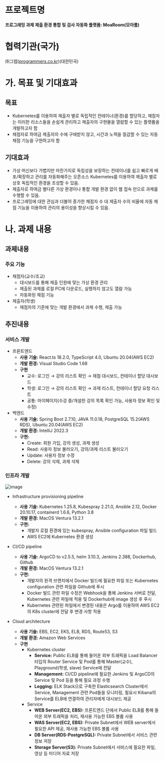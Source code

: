 # 프로젝트명

**프로그래밍 과제 제출 환경 통합 및 검사 자동화 플랫폼: MoaRoom(모아룸)**

# 협력기관(국가)

㈜그렙([programmers.co.kr](http://programmers.co.kr/))(대한민국)

# 가. 목표 및 기대효과

## **목표**

- Kubernetes를 이용하여 제출자 별로 독립적인 컨테이너(환경)를 할당하고, 채점자는 이러한 리소스들을 손쉽게 관리하고 제출자의 구현물을 열람할 수 있는 플랫폼을 개발하고자 함
- 채점자로 하여금 제출자의 수에 구애받지 않고, 시간과 노력을 절감할 수 있는 자동 채점 기능을 구현하고자 함

## 기대효과

- 가상 머신보다 가볍지만 마찬가지로 독립성을 보장하는 컨테이너를 쉽고 빠르게 배포/확장하고 관리를 자동화해주는 오픈소스 Kubernetes를 이용하여 제출자 별로 상호 독립적인 환경을 조성할 수 있음.
- 제출자로 하여금 별다른 가상 환경이나 통합 개발 환경 없이 웹 접속 만으로 과제를 수행할 수 있음.
- 프로그래밍에 대한 관심과 더불어 증가한 채점자 수 대 제출자 수의 비율에 자동 채점 기능을 이용하여 관리의 용이성을 향상시킬 수 있음.

# 나. 과제 내용

## 과제내용

### **주요 기능**

- 채점자(교수/조교)
    - 대시보드를 통해 제출 인원에 맞는 가상 환경 관리
    - 제출된 과제를 로컬 PC에 다운로드, 실행하지 않고도 열람 가능
    - 자동화된 채점 기능
- 제출자(학생)
    - 채점자의 기준에 맞는 개발 환경에서 과제 수행, 제출 가능

## 추진내용

### 서비스 개발

- 프론트엔드
    - **사용 기술:** React.ts 18.2.0, TypeScript 4.0, Ubuntu 20.04(AWS EC2)
    - **개발 환경:** Visual Studio Code 1.68
    - **구현**
        - 교수: 로그인 → 강의 리스트 확인 → 채점 대시보드, 컨테이너 할당 대시보드
        - 학생: 로그인 → 강의 리스트 확인 → 과제 리스트, 컨테이너 할당 요청 리스트
        - 공통: 마이페이지(수강 중/개설한 강의 목록 확인 가능, 사용자 정보 확인 및 수정)
- 백엔드
    - **사용 기술:** Spring Boot 2.7.10, JAVA 11.0.18, PostgreSQL 15.2(AWS RDS), Ubuntu 20.04(AWS EC2)
    - **개발 환경:** IntelliJ 2022.3
    - **구현:**
        - Create: 회원 가입, 강의 생성, 과제 생성
        - Read: 사용자 정보 불러오기, 강의/과제 리스트 불러오기
        - Update: 사용자 정보 수정
        - Delete: 강의 삭제, 과제 삭제

### 인프라 개발

![image](https://github.com/MoaRoom/.github/assets/68985625/25a1aaa2-5105-4f83-8627-ca485bcd26ff)

- Infrastructure provisioning pipeline
    
    - **사용 기술:** Kubernetes 1.25.8, Kubespray 2.21.0, Ansible 2.12, Docker 20.10.17, containerd 1.6.6, Python 3.8
    - **개발 환경:** MacOS Ventura 13.2.1
    - **구현:**
        - 개발자 로컬 환경에 있는 kubespray, Ansible configuration 파일 빌드
        - AWS EC2에 Kubernetes 환경 생성
- CI/CD pipeline
    
    - **사용 기술:** ArgoCD to v2.5.5, helm 3.10.3, Jenkins 2.388, Dockerhub, Github
    - **개발 환경:** MacOS Ventura 13.2.1
    - **구현:**
        - 개발자의 원격 브랜치에서 Docker 빌드에 필요한 파일 또는 Kubernetes configuration 관련 파일을 Github에 푸시
        - Docker 빌드 관련 파일 수정은 Webhook을 통해 Jenkins 서버로 전달, Kubernetes 관련 파일에 적용 및 Dockerhub에 image 생성 후 푸시
        - Kubernetes 관련된 파일에서 변경된 내용은 Argo를 이용하여 AWS EC2의 K8s cluster에 전달 후 변경 사항 적용

- Cloud architecture
    - **사용 기술:** EBS, EC2, EKS, ELB,  RDS, Route53, S3
    - **개발 환경:** Amazon Web Services
    - **구현**
        - Kubernetes cluster
            - **Service:** Public ELB를 통해 들어온 외부 트래픽을 Load Balancer 타입의 Router Service 및 Pod를 통해 Master(교수), Playground(학생, slave) Service에 전달
            - **Management:** CI/CD pipeline에 필요한 Jenkins 및 ArgoCD의 Service 및 Pod 등을 통해 필요 과정 수행
            - **Logging:** ELK Stack으로 구축한 Elasticsearch Cluster에서 Service, Management 관련 Pod들을 모니터링, 필요시 Kibana의 Service를 ELB에 연결하여 관리자에게 대시보드 제공
        - Service
            - **WEB Server(EC2, EBS):** 프론트엔드 단에서 Public ELB를 통해 들어온 외부 트래픽을 처리, 재사용 가능한 EBS 볼륨 사용
            - **WAS Server(EC2, EBS):** Private Subnet에서 WEB server에서 필요한 API 제공, 재사용 가능한 EBS 볼륨 사용
            - **DB Server(RDS-PostgreSQL):** Private Subnet에서 서비스 관련 정보 저장
            - **Storage Server(S3):** Private Subnet에서 서비스에 필요한 파일, 영상 등 미디어 자료 저장
